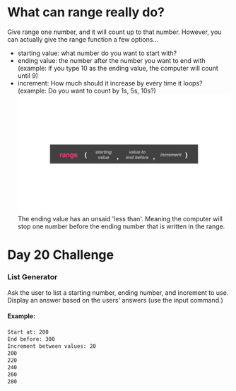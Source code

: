 # What can range really do?

Give range one number, and it will count up to that number. However, you can actually give the range function a few options...

- starting value: what number do you want to start with?
- ending value: the number after the number you want to end with (example: if you type 10 as the ending value, the computer will count until 9)
- increment: How much should it increase by every time it loops? (example: Do you want to count by 1s, 5s, 10s?)
![alt text](image.png)
The ending value has an unsaid 'less than'. Meaning the computer will stop one number before the ending number that is written in the range.

# Day 20 Challenge
### List Generator
Ask the user to list a starting number, ending number, and increment to use. Display an answer based on the users' answers (use the input command.)

#### Example:
```PY
Start at: 200
End before: 300
Increment between values: 20
200
220
240
260
280
```